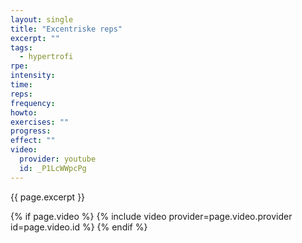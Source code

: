 ```yaml
---
layout: single
title: "Excentriske reps"
excerpt: ""
tags:
  - hypertrofi
rpe: 
intensity: 
time: 
reps: 
frequency: 
howto:
exercises: ""
progress:
effect: ""
video:
  provider: youtube
  id: _P1LcWWpcPg
---
```


{{ page.excerpt }}

{% if page.video %}
  {% include video provider=page.video.provider id=page.video.id %}
{% endif %}
